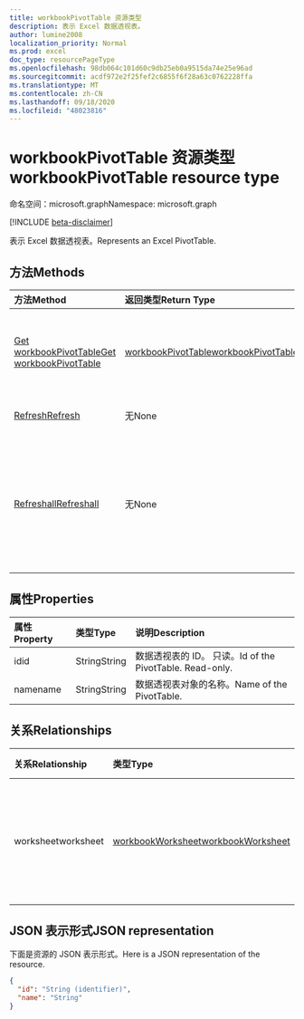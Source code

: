 ```yaml
---
title: workbookPivotTable 资源类型
description: 表示 Excel 数据透视表。
author: lumine2008
localization_priority: Normal
ms.prod: excel
doc_type: resourcePageType
ms.openlocfilehash: 98db064c101d60c9db25eb0a9515da74e25e96ad
ms.sourcegitcommit: acdf972e2f25fef2c6855f6f28a63c0762228ffa
ms.translationtype: MT
ms.contentlocale: zh-CN
ms.lasthandoff: 09/18/2020
ms.locfileid: "48023816"
---
```

# <a name="workbookpivottable-resource-type"></a><span data-ttu-id="a4a65-103">workbookPivotTable 资源类型</span><span class="sxs-lookup"><span data-stu-id="a4a65-103">workbookPivotTable resource type</span></span>

<span data-ttu-id="a4a65-104">命名空间：microsoft.graph</span><span class="sxs-lookup"><span data-stu-id="a4a65-104">Namespace: microsoft.graph</span></span>

[!INCLUDE [beta-disclaimer](../../includes/beta-disclaimer.md)]

<span data-ttu-id="a4a65-105">表示 Excel 数据透视表。</span><span class="sxs-lookup"><span data-stu-id="a4a65-105">Represents an Excel PivotTable.</span></span>

## <a name="methods"></a><span data-ttu-id="a4a65-106">方法</span><span class="sxs-lookup"><span data-stu-id="a4a65-106">Methods</span></span>

| <span data-ttu-id="a4a65-107">方法</span><span class="sxs-lookup"><span data-stu-id="a4a65-107">Method</span></span>           | <span data-ttu-id="a4a65-108">返回类型</span><span class="sxs-lookup"><span data-stu-id="a4a65-108">Return Type</span></span>    |<span data-ttu-id="a4a65-109">说明</span><span class="sxs-lookup"><span data-stu-id="a4a65-109">Description</span></span>|
|:---------------|:--------|:----------|
|[<span data-ttu-id="a4a65-110">Get workbookPivotTable</span><span class="sxs-lookup"><span data-stu-id="a4a65-110">Get workbookPivotTable</span></span>](../api/workbookpivottable-get.md) | [<span data-ttu-id="a4a65-111">workbookPivotTable</span><span class="sxs-lookup"><span data-stu-id="a4a65-111">workbookPivotTable</span></span>](workbookpivottable.md) |<span data-ttu-id="a4a65-112">读取 workbookPivotTable 对象的属性和关系。</span><span class="sxs-lookup"><span data-stu-id="a4a65-112">Read properties and relationships of workbookPivotTable object.</span></span>|
|[<span data-ttu-id="a4a65-113">Refresh</span><span class="sxs-lookup"><span data-stu-id="a4a65-113">Refresh</span></span>](../api/workbookpivottable-refresh.md)|<span data-ttu-id="a4a65-114">无</span><span class="sxs-lookup"><span data-stu-id="a4a65-114">None</span></span>|<span data-ttu-id="a4a65-115">刷新数据透视表。</span><span class="sxs-lookup"><span data-stu-id="a4a65-115">Refreshes the PivotTable.</span></span> |
|[<span data-ttu-id="a4a65-116">Refreshall</span><span class="sxs-lookup"><span data-stu-id="a4a65-116">Refreshall</span></span>](../api/workbookpivottable-refreshall.md)|<span data-ttu-id="a4a65-117">无</span><span class="sxs-lookup"><span data-stu-id="a4a65-117">None</span></span>|<span data-ttu-id="a4a65-p101">刷新给定工作表内的所有表。请注意，只能对数据透视表集合执行此操作。</span><span class="sxs-lookup"><span data-stu-id="a4a65-p101">Refresh all tables within given worksheet. Note that this action is available only on the pivot table collection.</span></span>|

## <a name="properties"></a><span data-ttu-id="a4a65-120">属性</span><span class="sxs-lookup"><span data-stu-id="a4a65-120">Properties</span></span>
| <span data-ttu-id="a4a65-121">属性</span><span class="sxs-lookup"><span data-stu-id="a4a65-121">Property</span></span>     | <span data-ttu-id="a4a65-122">类型</span><span class="sxs-lookup"><span data-stu-id="a4a65-122">Type</span></span>   |<span data-ttu-id="a4a65-123">说明</span><span class="sxs-lookup"><span data-stu-id="a4a65-123">Description</span></span>|
|:---------------|:--------|:----------|
|<span data-ttu-id="a4a65-124">id</span><span class="sxs-lookup"><span data-stu-id="a4a65-124">id</span></span>|<span data-ttu-id="a4a65-125">String</span><span class="sxs-lookup"><span data-stu-id="a4a65-125">String</span></span>| <span data-ttu-id="a4a65-p102">数据透视表的 ID。 只读。</span><span class="sxs-lookup"><span data-stu-id="a4a65-p102">Id of the PivotTable.   Read-only.</span></span>|
|<span data-ttu-id="a4a65-128">name</span><span class="sxs-lookup"><span data-stu-id="a4a65-128">name</span></span>|<span data-ttu-id="a4a65-129">String</span><span class="sxs-lookup"><span data-stu-id="a4a65-129">String</span></span>|<span data-ttu-id="a4a65-130">数据透视表对象的名称。</span><span class="sxs-lookup"><span data-stu-id="a4a65-130">Name of the PivotTable.</span></span>    |

## <a name="relationships"></a><span data-ttu-id="a4a65-131">关系</span><span class="sxs-lookup"><span data-stu-id="a4a65-131">Relationships</span></span>
| <span data-ttu-id="a4a65-132">关系</span><span class="sxs-lookup"><span data-stu-id="a4a65-132">Relationship</span></span> | <span data-ttu-id="a4a65-133">类型</span><span class="sxs-lookup"><span data-stu-id="a4a65-133">Type</span></span>   |<span data-ttu-id="a4a65-134">说明</span><span class="sxs-lookup"><span data-stu-id="a4a65-134">Description</span></span>|
|:---------------|:--------|:----------|
|<span data-ttu-id="a4a65-135">worksheet</span><span class="sxs-lookup"><span data-stu-id="a4a65-135">worksheet</span></span>|[<span data-ttu-id="a4a65-136">workbookWorksheet</span><span class="sxs-lookup"><span data-stu-id="a4a65-136">workbookWorksheet</span></span>](workbookworksheet.md)| <span data-ttu-id="a4a65-137">包含当前 PivotTable 对象的工作表。</span><span class="sxs-lookup"><span data-stu-id="a4a65-137">The worksheet containing the current PivotTable.</span></span> <span data-ttu-id="a4a65-138">只读。</span><span class="sxs-lookup"><span data-stu-id="a4a65-138">Read-only.</span></span>   |

## <a name="json-representation"></a><span data-ttu-id="a4a65-139">JSON 表示形式</span><span class="sxs-lookup"><span data-stu-id="a4a65-139">JSON representation</span></span>
<span data-ttu-id="a4a65-140">下面是资源的 JSON 表示形式。</span><span class="sxs-lookup"><span data-stu-id="a4a65-140">Here is a JSON representation of the resource.</span></span>

<!-- {
  "blockType": "resource",
  "baseType": "microsoft.graph.entity",
  "optionalProperties": [

  ],
  "@odata.type": "microsoft.graph.workbookPivotTable"
}-->

```json
{
  "id": "String (identifier)",
  "name": "String"
}

```


